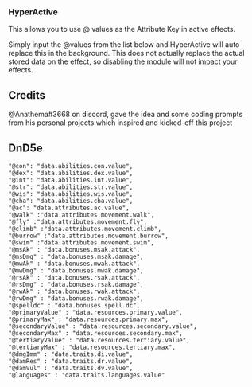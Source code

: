 ### HyperActive 
This allows you to use @ values as the Attribute Key in active effects. 

Simply input the @values from the list below and HyperActive will auto replace this in the background. 
This does not actually replace the actual stored data on the effect, so disabling the module will not impact your effects.


## Credits
@Anathema#3668 on discord, gave the idea and some coding prompts from his personal projects which inspired and kicked-off this project

## DnD5e 
    "@con": "data.abilities.con.value",
    "@dex": "data.abilities.dex.value",
    "@int": "data.abilities.int.value",
    "@str": "data.abilities.str.value",
    "@wis": "data.abilities.wis.value",
    "@cha": "data.abilities.cha.value",
    "@ac": "data.attributes.ac.value",
    "@walk" :"data.attributes.movement.walk",
    "@fly" :"data.attributes.movement.fly",
    "@climb" :"data.attributes.movement.climb",
    "@burrow" :"data.attributes.movement.burrow",
    "@swim" :"data.attributes.movement.swim",
    "@msAk" : "data.bonuses.msak.attack",
    "@msDmg" : "data.bonuses.msak.damage",
    "@mwAk" : "data.bonuses.mwak.attack",
    "@mwDmg" : "data.bonuses.mwak.damage",
    "@rsAk" : "data.bonuses.rsak.attack",
    "@rsDmg" : "data.bonuses.rsak.damage",
    "@rwAk" : "data.bonuses.rwak.attack",
    "@rwDmg" : "data.bonuses.rwak.damage",
    "@spelldc" : "data.bonuses.spell.dc",
    "@primaryValue" : "data.resources.primary.value",
    "@primaryMax" : "data.resources.primary.max",
    "@secondaryValue" : "data.resources.secondary.value",
    "@secondaryMax" : "data.resources.secondary.max",
    "@tertiaryValue" : "data.resources.tertiary.value",
    "@tertiaryMax" : "data.resources.tertiary.max",
    "@dmgImm" : "data.traits.di.value",
    "@damRes" : "data.traits.dr.value",
    "@damVul" : "data.traits.dv.value",
    "@languages" : "data.traits.languages.value"